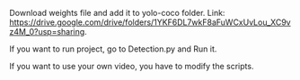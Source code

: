 Download weights file and add it to yolo-coco folder. Link: https://drive.google.com/drive/folders/1YKF6DL7wkF8aFuWCxUvLou_XC9vz4M_0?usp=sharing.

If you want to run project, go to Detection.py and Run it.

If you want to use your own video, you have to modify the scripts.

